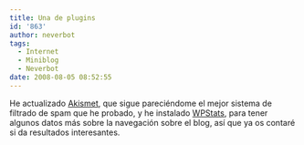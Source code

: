 ```yaml
---
title: Una de plugins
id: '863'
author: neverbot
tags:
  - Internet
  - Miniblog
  - Neverbot
date: 2008-08-05 08:52:55
---
```


He actualizado [Akismet](http://wordpress.org/extend/plugins/akismet/), que sigue pareciéndome el mejor sistema de filtrado de spam que he probado, y he instalado [WPStats](http://wordpress.org/extend/plugins/stats/), para tener algunos datos más sobre la navegación sobre el blog, así que ya os contaré si da resultados interesantes.